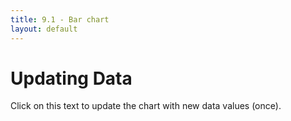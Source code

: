 ```yaml
---
title: 9.1 - Bar chart
layout: default
---
```


# Updating Data

Click on this text to update the chart with new data values (once).

<style>
.bar {
  display: inline-block;
  width: 20px;
  height: 75px;
  background-color: teal;
  margin-right: 1px;
}
</style>

<script>
var w = 600,
  h = 200,
  padding = 16;
  barPadding = 2,
  dataset = [5,10,13,19,21,25,22,18,15,13,11,12,15,20,19,17,23,25];

  xScale = d3.scale.ordinal()
    .domain(d3.range(dataset.length))
    .rangeRoundBands([0,w], 0.05)
  yScale = d3.scale.linear()
    .domain([0, d3.max(dataset)])
    .range([0,h]);

svg = d3.select('#right-col').append("svg")
  .attr("width", w)
  .attr("height", h);

svg.selectAll("rect")
  .data(dataset)
  .enter()
  .append("rect")
  .attr("x", function (d,i) {
    return xScale(i);
  })
  .attr("y", function (d) {
    return h - yScale(d);
  })
  .attr("width", w / dataset.length - barPadding)
  .attr("height", function (d) {
    return yScale(d);
  })
  .attr("fill", function (d) {
    return "rgb(0,0," + (d*10) + ")";
  });

svg.selectAll("text")
  .data(dataset)
  .enter()
  .append("text")
  .text(function (d) {
    return d;
  })
  .attr({
    x: function (d,i) {return xScale(i) + xScale.rangeBand() / 2},
    y: function (d) { return h - yScale(d) + padding},
    "text-anchor": "middle",
    "font-size": "11px",
    "font-family": "Helvetica",
    "fill": "white"
  })

d3.select("p")
  .on("click", function () {
    dataset = _.map(dataset, function (d) {
      return Math.random()*50 + 10
    })

    yScale = d3.scale.linear()
    .domain([0, d3.max(dataset)])
    .range([0,h]);

    svg.selectAll("rect")
      .data(dataset)
      .transition()
      .delay(function (d,i) {
        return Math.abs(dataset.length/2 - i) * 200;
      })
      .duration(500)
      .attr("y", function (d) {
        return h - yScale(d);
      })
      .attr("height", function (d) {
        return yScale(d);
      })
      .attr("fill", function (d) {
        return "rgb(0,0," + (d*10) + ")";
      });
    svg.selectAll("text")
      .data(dataset)
      .transition()
      .text(function (d) {
        return d3.round(d,1);
      })
      .attr({
        y: function (d) { return h - yScale(d) + padding},
      })
  });
</script>